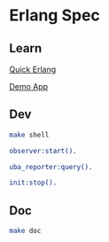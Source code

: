 Erlang Spec
=====

Learn
-----

[Quick Erlang](https://github.com/zhenyuanlau/erlang-spec/blob/main/resources/Erlang.md)

[Demo App](https://github.com/zhenyuanlau/erlang-spec/blob/main/resources/Demo.md)

Dev
-----
```bash
make shell
```

```erl
observer:start().

uba_reporter:query().

init:stop().
```

Doc
-----

```bash
make doc
```
